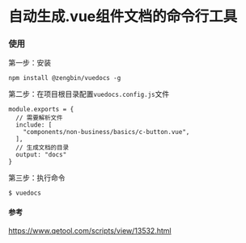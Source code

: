 # 自动生成.vue组件文档的命令行工具

### 使用

第一步：安装

```
npm install @zengbin/vuedocs -g
```

第二步：在项目根目录配置`vuedocs.config.js`文件

```
module.exports = {
  // 需要解析文件
  include: [
    "components/non-business/basics/c-button.vue",
  ],
  // 生成文档的目录
  output: "docs"
}
```

第三步：执行命令

```
$ vuedocs
```

#### 参考

https://www.qetool.com/scripts/view/13532.html